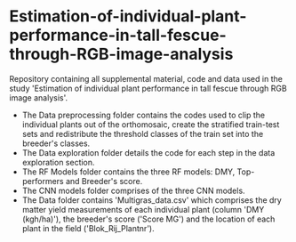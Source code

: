 # Estimation-of-individual-plant-performance-in-tall-fescue-through-RGB-image-analysis
Repository containing all supplemental material, code and data used in the study 'Estimation of individual plant performance in tall fescue through RGB image analysis'. 
- The Data preprocessing folder contains the codes used to clip the individual plants out of the orthomosaic, create the stratified train-test sets and redistribute the threshold classes of the train set into the breeder's classes. 
- The Data exploration folder details the code for each step in the data exploration section.
- The RF Models folder contains the three RF models: DMY, Top-performers and Breeder's score.
- The CNN models folder comprises of the three CNN models.
- The Data folder contains 'Multigras_data.csv' which comprises the dry matter yield measurements of each individual plant (column 'DMY (kgh/ha)'), the breeder's score ('Score MG') and the location of each plant in the field ('Blok_Rij_Plantnr').
